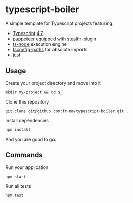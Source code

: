 # typescript-boiler

A simple template for Typescript projects featuring:

* [Typescript](https://www.typescriptlang.org/) [4.7](https://devblogs.microsoft.com/typescript/announcing-typescript-4-7/)
* [puppeteer](https://pptr.dev/) equipped with [stealth-plugin](https://github.com/berstend/puppeteer-extra/tree/master/packages/puppeteer-extra-plugin-stealth)
* [ts-node](https://www.npmjs.com/package/ts-node) execution engine
* [tsconfig-paths](https://www.npmjs.com/package/tsconfig-paths) for absolute imports
* [jest](https://jestjs.io/)

## Usage
Create your project directory and move into it
```
mkdir my-project && cd $_
```

Clone this repository
```
git clone git@github.com:fr-mm/typescript-boiler.git .
```

Install dependencies
```
npm install
```

And you are good to go.

## Commands
Run your application
```
npm start
```

Run all tests
```
npm test
```

